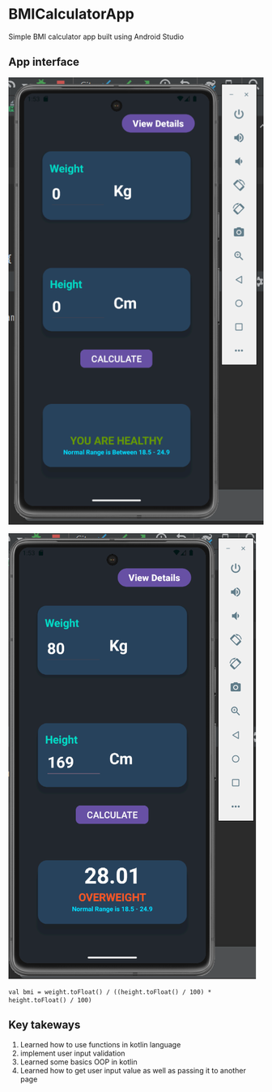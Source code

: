 # BMICalculatorApp
Simple BMI calculator app built using Android Studio

## App interface
![landing page](https://github.com/amoiiir/BMICalculatorApp/blob/main/bmi.png)

![working demo](https://github.com/amoiiir/BMICalculatorApp/blob/main/bmi1.png)

```
val bmi = weight.toFloat() / ((height.toFloat() / 100) * height.toFloat() / 100)
```

## Key takeways

1. Learned how to use functions in kotlin language
2. implement user input validation
3. Learned some basics OOP in kotlin
4. Learned how to get user input value as well as passing it to another page
